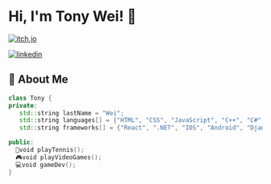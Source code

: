 
# Hi, I'm Tony Wei! 👋



[![itch,io](https://img.shields.io/badge/itch.io-000?style=for-the-badge&logo=ko-fi&logoColor=white)](https://frigidough.itch.io)

[![linkedin](https://img.shields.io/badge/linkedin-0A66C2?style=for-the-badge&logo=linkedin&logoColor=white)](http://www.linkedin.com/in/chenhaotonywei)



## 🚀 About Me



```cpp
class Tony {
private:
   std::string lastName = "Wei";
   std::string languages[] = {"HTML", "CSS", "JavaScript", "C++", "C#", "Java", "Python", "Assembly"};
   std::string frameworks[] = {"React", ".NET", "IOS", "Android", "Django", "Unity", "Unreal Engine"};

public:
  🎾void playTennis();
  🎮void playVideoGames();
  💻void gameDev();
}
```

